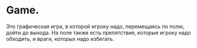 # Game.
 Это графическая игра, в которой игроку надо, перемещаясь по полю, дойти до выхода. На поле также есть препятствия, которые игроку надо обходить, и враги, которых
надо избегать.
